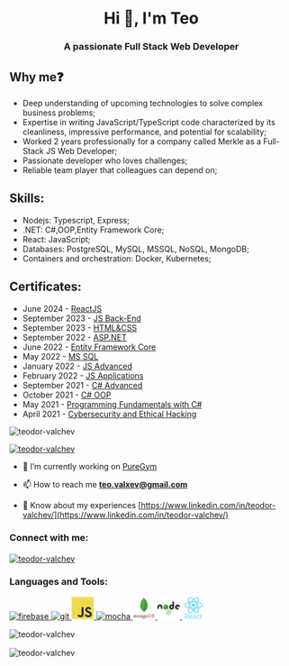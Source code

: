 <h1 align="center">Hi 👋, I'm Teo</h1>
<h3 align="center">A passionate Full Stack Web Developer</h3>

<h2>Why me❓</h2>
<ul>
  <li>Deep understanding of upcoming technologies to solve complex business problems;</li>
  <li>Expertise in writing JavaScript/TypeScript code characterized by its cleanliness, impressive performance, and potential for scalability;</li>
  <li>Worked 2 years professionally for a company called Merkle as a Full-Stack JS Web Developer;</li>
  <li>Passionate developer who loves challenges;</li>
  <li>Reliable team player that colleagues can depend on;</li>
</ul>

<h2>Skills:</h2>
<ul>
  <li>Nodejs: Typescript, Express;</li>
  <li>.NET: C#,OOP,Entity Framework Core;</li>
  <li>React: JavaScript;</li>
  <li>Databases: PostgreSQL, MySQL, MSSQL, NoSQL, MongoDB;</li>
  <li>Containers and orchestration: Docker, Kubernetes;</li>
</ul>

<h2>Certificates:</h2>
<ul>
  <li>June 2024 - <a href="https://softuni.bg/certificates/details/223776/abe51f02">ReactJS</a></li>
  <li>September 2023 - <a href="https://softuni.bg/certificates/details/199601/36d500dc"> JS Back-End</a></li>
  <li>September 2023 - <a href="https://softuni.bg/certificates/details/190870/8546b87d"> HTML&CSS</a></li>
  <li>September 2022 - <a href="https://softuni.bg/certificates/details/146566/aebed4e5"> ASP.NET</a></li>
  <li>June 2022 - <a href="https://softuni.bg/certificates/details/141243/7b2a1223"> Entity Framework Core</a></li>
  <li>May 2022 - <a href="https://softuni.bg/certificates/details/134868/375c50d3"> MS SQL</a></li>
  <li>January 2022 - <a href="https://softuni.bg/certificates/details/130609/3cfc8e38"> JS Advanced</a></li>
  <li>February 2022 - <a href="https://softuni.bg/certificates/details/130500/87a3caf3"> JS Applications</a></li>
  <li>September 2021 -  <a href="https://softuni.bg/certificates/details/121973/799db25c"> C# Advanced</a></li>
  <li>October 2021 -  <a href="https://softuni.bg/certificates/details/120494/eaa2758e"> C# OOP</a></li>
  <li>May 2021 -  <a href="https://softuni.bg/certificates/details/111668/ed277b9d"> Programming Fundamentals with C#</a></li>
  <li>April 2021 -  <a href="https://softuni.bg/certificates/details/107033/376b8db2">Cybersecurity and Ethical Hacking</a></li>
</ul>

<p align="left"> <img src="https://komarev.com/ghpvc/?username=teodor-valchev&label=Profile%20views&color=0e75b6&style=flat" alt="teodor-valchev" /> </p>

<p align="left"> <a href="https://github.com/ryo-ma/github-profile-trophy"><img src="https://github-profile-trophy.vercel.app/?username=teodor-valchev" alt="teodor-valchev" /></a> </p>

- 🔭 I’m currently working on [PureGym](https://github.com/teodor-valchev/Gym)

- 📫 How to reach me **teo.valxev@gmail.com**

- 📄 Know about my experiences [https://www.linkedin.com/in/teodor-valchev/](https://www.linkedin.com/in/teodor-valchev/)

<h3 align="left">Connect with me:</h3>
<p align="left">
<a href="https://linkedin.com/in/teodor-valchev" target="blank"><img align="center" src="https://raw.githubusercontent.com/rahuldkjain/github-profile-readme-generator/master/src/images/icons/Social/linked-in-alt.svg" alt="teodor-valchev" height="30" width="40" /></a>
</p>

<h3 align="left">Languages and Tools:</h3>
<p align="left"> <a href="https://firebase.google.com/" target="_blank" rel="noreferrer"> <img src="https://www.vectorlogo.zone/logos/firebase/firebase-icon.svg" alt="firebase" width="40" height="40"/> </a> <a href="https://git-scm.com/" target="_blank" rel="noreferrer"> <img src="https://www.vectorlogo.zone/logos/git-scm/git-scm-icon.svg" alt="git" width="40" height="40"/> </a> <a href="https://developer.mozilla.org/en-US/docs/Web/JavaScript" target="_blank" rel="noreferrer"> <img src="https://raw.githubusercontent.com/devicons/devicon/master/icons/javascript/javascript-original.svg" alt="javascript" width="40" height="40"/> </a> <a href="https://mochajs.org" target="_blank" rel="noreferrer"> <img src="https://www.vectorlogo.zone/logos/mochajs/mochajs-icon.svg" alt="mocha" width="40" height="40"/> </a> <a href="https://www.mongodb.com/" target="_blank" rel="noreferrer"> <img src="https://raw.githubusercontent.com/devicons/devicon/master/icons/mongodb/mongodb-original-wordmark.svg" alt="mongodb" width="40" height="40"/> </a> <a href="https://nodejs.org" target="_blank" rel="noreferrer"> <img src="https://raw.githubusercontent.com/devicons/devicon/master/icons/nodejs/nodejs-original-wordmark.svg" alt="nodejs" width="40" height="40"/> </a> <a href="https://reactjs.org/" target="_blank" rel="noreferrer"> <img src="https://raw.githubusercontent.com/devicons/devicon/master/icons/react/react-original-wordmark.svg" alt="react" width="40" height="40"/> </a> </p>

<p><img align="center" src="https://github-readme-stats.vercel.app/api/top-langs?username=teodor-valchev&show_icons=true&locale=en&layout=compact" alt="teodor-valchev" /></p>

<p><img align="center" src="https://github-readme-streak-stats.herokuapp.com/?user=teodor-valchev&" alt="teodor-valchev" /></p>

